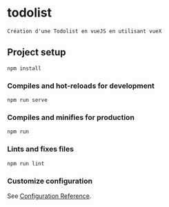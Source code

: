 # todolist
```
Création d'une Todolist en vueJS en utilisant vueX 
```
## Project setup
```
npm install
```

### Compiles and hot-reloads for development
```
npm run serve
```

### Compiles and minifies for production
```
npm run 
```

### Lints and fixes files
```
npm run lint
```

### Customize configuration
See [Configuration Reference](https://cli.vuejs.org/config/).
